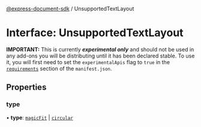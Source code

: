 [@express-document-sdk](../overview.md) / UnsupportedTextLayout

# Interface: UnsupportedTextLayout

<InlineAlert slots="text" variant="warning"/>

**IMPORTANT:** This is currently ***experimental only*** and should not be used in any add-ons you will be distributing until it has been declared stable. To use it, you will first need to set the `experimentalApis` flag to `true` in the [`requirements`](../../../manifest/index.md#requirements) section of the `manifest.json`.

## Properties

### type

• **type**: [`magicFit`](../enumerations/TextType.md#magicfit) \| [`circular`](../enumerations/TextType.md#circular)
